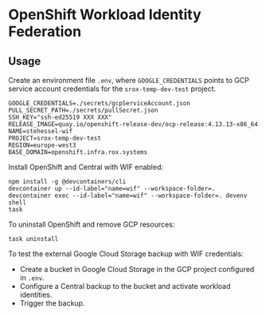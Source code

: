 # OpenShift Workload Identity Federation

## Usage

Create an environment file `.env`, where `GOOGLE_CREDENTIALS` points to GCP service
account credentials for the `srox-temp-dev-test` project.

```
GOOGLE_CREDENTIALS=./secrets/gcpServiceAccount.json
PULL_SECRET_PATH=./secrets/pullSecret.json
SSH_KEY="ssh-ed25519 XXX XXX"
RELEASE_IMAGE=quay.io/openshift-release-dev/ocp-release:4.13.13-x86_64
NAME=stehessel-wif
PROJECT=srox-temp-dev-test
REGION=europe-west3
BASE_DOMAIN=openshift.infra.rox.systems
```

Install OpenShift and Central with WIF enabled:

```
npm install -g @devcontainers/cli
devcontainer up --id-label="name=wif" --workspace-folder=.
devcontainer exec --id-label="name=wif" --workspace-folder=. devenv shell
task
```

To uninstall OpenShift and remove GCP resources:

```
task uninstall
```

To test the external Google Cloud Storage backup with WIF credentials:

* Create a bucket in Google Cloud Storage in the GCP project configured in `.env`.
* Configure a Central backup to the bucket and activate workload identities.
* Trigger the backup.
